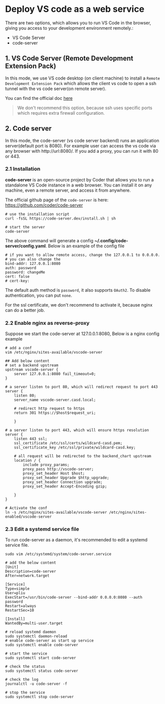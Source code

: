 # Deploy VS code as a web service

There are two options, which allows you to run VS Code in the browser, giving you access to your development 
environment remotely.:
- VS Code Server
- code-server

## 1. VS Code Server (Remote Development Extension Pack)

In this mode, we use VS code desktop (on client machine) to install a `Remote Development Extension Pack` which allows 
the client vs code to open a ssh tunnel with the vs code server(on remote server).

You can find the official doc [here](https://code.visualstudio.com/docs/remote/vscode-server)

> We don't recommend this option, because ssh uses specific ports which requires extra firewall configuration.
> 
> 
## 2. Code server

In this mode, the code-server (vs code server backend) runs an application server(default port is 8080). For example
user can access the vs code via any browser with http://url:8080/. If you add a proxy, you can run it with 80 or 443.

### 2.1 Installation

**code-server** is an open-source project by Coder that allows you to run a standalone VS Code instance in a web 
browser. You can install it on any machine, even a remote server, and access it from anywhere.

The official github page of the `code-server` is here: https://github.com/coder/code-server

```shell
# use the installation script
curl -fsSL https://code-server.dev/install.sh | sh

# start the server
code-server

```

The above command will generate a config  **~/.config/code-server/config.yaml**. Below is an example of the config file

```shell
# if you want to allow remote access, change the 127.0.0.1 to 0.0.0.0.
# you can also change the 
bind-addr: 127.0.0.1:8080
auth: password
password: changeMe
cert: false
# cert-key: 
```

The default auth method is `password`, it also supports `OAuth2`. To disable authentication, you can put `none`.

For the ssl certificate, we don't recommend to activate it, because nginx can do a better job.

### 2.2 Enable nginx as reverse-proxy

Suppose we start the code-server at 127.0.0.1:8080, Below is a nginx config example

```shell
# add a conf
vim /etc/nginx/sites-available/vscode-server

## Add below content
# set a backend upstream
upstream vscode-server {
    server 127.0.0.1:8080 fail_timeout=0;
}

# a server listen to port 80, which will redirect request to port 443
server {
    listen 80;
    server_name vscode-server.casd.local;

    # redirect http request to https
    return 301 https://$host$request_uri;

    }

# a server listen to port 443, which will ensure https resolution
server {
    listen 443 ssl;
    ssl_certificate /etc/ssl/certs/wildcard-casd.pem;
    ssl_certificate_key /etc/ssl/private/wildcard-casd.key;

    # all request will be redirected to the backend_chart upstream
    location / {
        include proxy_params;
        proxy_pass http://vscode-server;
        proxy_set_header Host $host;
        proxy_set_header Upgrade $http_upgrade;
        proxy_set_header Connection upgrade;
        proxy_set_header Accept-Encoding gzip;

    }
}

# Activate the conf
ln -s /etc/nginx/sites-available/vscode-server /etc/nginx/sites-enabled/vscode-server
```

### 2.3 Edit a systemd service file

To run code-server as a daemon, it's recommended to edit a systemd service file.

```shell
sudo vim /etc/systemd/system/code-server.service

# add the below content
[Unit]
Description=code-server
After=network.target

[Service]
Type=simple
User=pliu
ExecStart=/usr/bin/code-server --bind-addr 0.0.0.0:8080 --auth password
Restart=always
RestartSec=10

[Install]
WantedBy=multi-user.target
```

```shell
# reload systemd daemon
sudo systemctl daemon-reload
# enable code-server as start up service
sudo systemctl enable code-server

# start the service
sudo systemctl start code-server

# check the status
sudo systemctl status code-server

# check the log 
journalctl -u code-server -f

# stop the service
sudo systemctl stop code-server

```